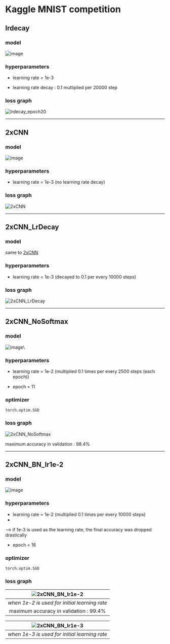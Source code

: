 # Kaggle MNIST competition


## lrdecay

### model

![image](https://user-images.githubusercontent.com/19871043/159160021-dee7815a-5352-44f9-9c7c-de7ebbf877b7.png)

### hyperparameters

* learning rate = 1e-3

* learning rate decay : 0.1 mutliplied per 20000 step

### loss graph

![lrdecay_epoch20](https://user-images.githubusercontent.com/19871043/159159997-138f8471-4a8c-4219-af71-7c63633cf7ff.jpg)

---

## 2xCNN
### model

<div id ="1"></div>


![image](https://user-images.githubusercontent.com/19871043/159192088-037cf3f5-a054-4ec8-8089-a26c076066a7.png) 

### hyperparameters

* learning rate = 1e-3 (no learning rate decay)

### loss graph

![2xCNN](https://user-images.githubusercontent.com/19871043/159192122-66810c20-dfd1-474b-ae42-1154e66e9224.jpg)

---

## 2xCNN_LrDecay

### model
same to <a href ="#1">2xCNN</a>

### hyperparameters

* learning rate = 1e-3 (decayed to 0.1 per every 10000 steps)

### loss graph

![2xCNN_LrDecay](https://user-images.githubusercontent.com/19871043/159196137-2be7215e-4c61-44d7-b7c1-f185f34ec66a.jpg)


---

## 2xCNN_NoSoftmax

### model

![image](https://user-images.githubusercontent.com/19871043/159203170-53cf29af-2320-43b3-a648-626eebb9604d.png)\


### hyperparameters

* learning rate = 1e-2 (multiplied 0.1 times per every 2500 steps (each epoch))

* epoch = 11

### optimizer 

`torch.optim.SGD`

### loss graph

![2xCNN_NoSoftmax](https://user-images.githubusercontent.com/19871043/159203242-ddc485be-e750-4edd-8e25-15dc38dde9e2.jpg)

maximum accuracy in validation : 98.4%

---

## 2xCNN_BN_lr1e-2

### model

![image](https://user-images.githubusercontent.com/19871043/159218026-46354deb-9d60-40ef-b345-f379d4d338c4.png)

### hyperparameters

* learning rate = 1e-2 (multiplied 0.1 times per every 10000 steps)
* 
--> if 1e-3 is used as the learning rate, the final accuracy was dropped drastically

* epoch = 16

### optimizer 

`torch.optim.SGD`

### loss graph

| ![2xCNN_BN_lr1e-2](https://user-images.githubusercontent.com/19871043/159218140-6b9e6e4c-3173-49f5-b953-752905acdee1.jpg) |
|:--:| 
| *when 1e-2 is used for initial learning rate* |
| maximum accuracy in validation : 99.4% |


| ![2xCNN_BN_lr1e-3](https://user-images.githubusercontent.com/19871043/159219195-a6c2c887-223a-4394-a7ab-cd4bea288a6e.jpg) |
|:--:| 
| *when 1e-3 is used for initial learning rate* |

